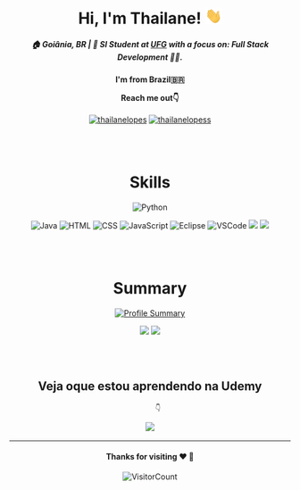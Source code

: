 <div align="center">
  <h1>
    Hi, I'm Thailane! 
    <img src="https://raw.githubusercontent.com/ABSphreak/ABSphreak/master/gifs/Hi.gif" width="30px"> 
  </h1> 
  




##### :house: Goiânia, BR | :closed_book: SI Student at [UFG](https://ufg.br) with a focus on: Full Stack Development 🧑‍💻. 
 **I'm from Brazil🇧🇷**

  **Reach me out👇**
  
<a href="https://www.linkedin.com/in/thailane-lopes-dutra/" target="blank"><img align="center" src="https://cdn.jsdelivr.net/npm/simple-icons@3.0.1/icons/linkedin.svg" alt="thailanelopes" height="30" width="30" /></a>                                                                                                                 <a href="https://www.instagram.com/thailanelopess/" target="blank"><img align="center" src="https://cdn.jsdelivr.net/npm/simple-icons@3.0.1/icons/instagram.svg" alt="thailanelopess" height="30" width="30" /></a>







<br>
  <br>

# Skills

<img alt="Python" src="https://img.shields.io/badge/python%20-%2314354C.svg?&style=for-the-badge&logo=python&logoColor=white"/>  

![Java](https://camo.githubusercontent.com/e17e119d8c9bb34ac9710be65d35d52a7e04cc260476760305525204df5f34b0/68747470733a2f2f696d672e736869656c64732e696f2f62616467652f2d4a6176612d3030373339363f7374796c653d666c61742d737175617265266c6f676f3d6a617661) ![HTML](https://camo.githubusercontent.com/0c3a16a22ae058cfe38a06dc9ea16404cf006409262f547c9ccfa3ec8b30f71e/68747470733a2f2f696d672e736869656c64732e696f2f62616467652f2d48544d4c352d4533344632363f7374796c653d666c61742d737175617265266c6f676f3d68746d6c35266c6f676f436f6c6f723d7768697465) ![CSS](https://camo.githubusercontent.com/2435c2a64789b8a71c701a1a593b4a6e6869789bfb0626e515dc2a6b6dffa6c5/68747470733a2f2f696d672e736869656c64732e696f2f62616467652f2d435353332d3135373242363f7374796c653d666c61742d737175617265266c6f676f3d63737333) ![JavaScript](https://camo.githubusercontent.com/cf1a0ef083a2372d7f66b4691d5d25bfd8c098f42871e8da90edb1f32ed187c4/68747470733a2f2f696d672e736869656c64732e696f2f62616467652f2d4a6176615363726970742d626c61636b3f7374796c653d666c61742d737175617265266c6f676f3d6a617661736372697074)
![Eclipse](https://camo.githubusercontent.com/5395fa328395998163ba3ae03e20eb6cd633c2535f4149cc6b2f5fa40113ecaf/68747470733a2f2f696d672e736869656c64732e696f2f62616467652f2d45636c697073652d3243323235353f7374796c653d666c61742d737175617265266c6f676f3d65636c69707365266c6f676f436f6c6f723d7768697465) ![VSCode](https://camo.githubusercontent.com/639d2f4c43a01e8f0382589b9e2dae1d20161b6ec0bc9a40dcd99917f1b2286d/68747470733a2f2f696d672e736869656c64732e696f2f62616467652f2d5653436f64652d3030374143433f7374796c653d666c61742d737175617265266c6f676f3d76697375616c2d73747564696f2d636f6465266c6f676f436f6c6f723d7768697465)
<img src="https://img.shields.io/badge/Ubuntu-E95420?style=flat&logo=ubuntu&logoColor=white"/>
<img src="https://img.shields.io/badge/Linux-000000?style=flat&logo=linux&logoColor=yellow"/>




<br>
  <br>

  
 # Summary

[![Profile Summary](https://img.shields.io/badge/-Profile%30Summary-222222?style=flat-square&logo=ghost&logoColor=white&link=https://profile-summary-for-github.com/user/thailanelopes)](https://profile-summary-for-github.com/user/thailanelopes)
  
  

<img height="200em" src="https://github-readme-stats.vercel.app/api?username=thailanelopes&show_icons=true&hide_border=true&count_private=true&include_all_commits=true&theme=tokyonight" /> <img height="200em" src="https://github-readme-stats.vercel.app/api/top-langs/?username=thailanelopes&exclude_repo=KNN-Image-Classification&show_icons=true&hide_border=true&layout=compact&langs_count=8&theme=tokyonight"/>
  

  
  <br>
  <br>
  
   ## Veja oque estou aprendendo na Udemy 
        👇
<a href='https://www.udemy.com/user/thailane-lopes-dutra/'><img width=120px heigth=auto src='https://www.udemy.com/staticx/udemy/images/v6/logo-coral.svg'></a>


---------
#### Thanks for visiting :heart: 👋
![VisitorCount](https://profile-counter.glitch.me/BrownNego/count.svg)
  
